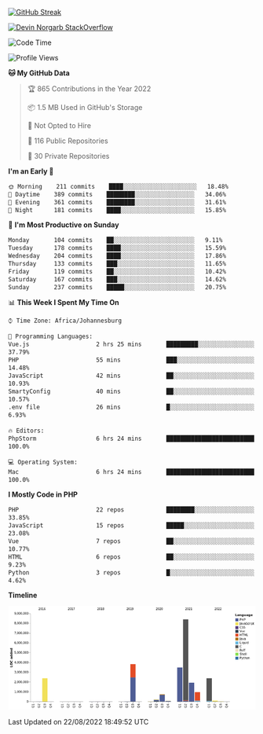 
[![GitHub Streak](http://github-readme-streak-stats.herokuapp.com?user=DevinNorgarb&date_format=M%20j%5B%2C%20Y%5D)](https://git.io/streak-stats)


[![Devin Norgarb StackOverflow](https://github-readme-stackoverflow.vercel.app/?userID=4993755)](https://stackoverflow.com/users/4993755/devin-norgarb)

<!--START_SECTION:waka-->
![Code Time](http://img.shields.io/badge/Code%20Time-5%2C730%20hrs%2014%20mins-blue)

![Profile Views](http://img.shields.io/badge/Profile%20Views-1-blue)

**🐱 My GitHub Data** 

> 🏆 865 Contributions in the Year 2022
 > 
> 📦 1.5 MB Used in GitHub's Storage 
 > 
> 🚫 Not Opted to Hire
 > 
> 📜 116 Public Repositories 
 > 
> 🔑 30 Private Repositories  
 > 
**I'm an Early 🐤** 

```text
🌞 Morning    211 commits    ████░░░░░░░░░░░░░░░░░░░░░   18.48% 
🌆 Daytime    389 commits    ████████░░░░░░░░░░░░░░░░░   34.06% 
🌃 Evening    361 commits    ████████░░░░░░░░░░░░░░░░░   31.61% 
🌙 Night      181 commits    ████░░░░░░░░░░░░░░░░░░░░░   15.85%

```
📅 **I'm Most Productive on Sunday** 

```text
Monday       104 commits    ██░░░░░░░░░░░░░░░░░░░░░░░   9.11% 
Tuesday      178 commits    ████░░░░░░░░░░░░░░░░░░░░░   15.59% 
Wednesday    204 commits    ████░░░░░░░░░░░░░░░░░░░░░   17.86% 
Thursday     133 commits    ███░░░░░░░░░░░░░░░░░░░░░░   11.65% 
Friday       119 commits    ██░░░░░░░░░░░░░░░░░░░░░░░   10.42% 
Saturday     167 commits    ███░░░░░░░░░░░░░░░░░░░░░░   14.62% 
Sunday       237 commits    █████░░░░░░░░░░░░░░░░░░░░   20.75%

```


📊 **This Week I Spent My Time On** 

```text
⌚︎ Time Zone: Africa/Johannesburg

💬 Programming Languages: 
Vue.js                   2 hrs 25 mins       █████████░░░░░░░░░░░░░░░░   37.79% 
PHP                      55 mins             ███░░░░░░░░░░░░░░░░░░░░░░   14.48% 
JavaScript               42 mins             ██░░░░░░░░░░░░░░░░░░░░░░░   10.93% 
SmartyConfig             40 mins             ██░░░░░░░░░░░░░░░░░░░░░░░   10.57% 
.env file                26 mins             █░░░░░░░░░░░░░░░░░░░░░░░░   6.93%

🔥 Editors: 
PhpStorm                 6 hrs 24 mins       █████████████████████████   100.0%

💻 Operating System: 
Mac                      6 hrs 24 mins       █████████████████████████   100.0%

```

**I Mostly Code in PHP** 

```text
PHP                      22 repos            ████████░░░░░░░░░░░░░░░░░   33.85% 
JavaScript               15 repos            █████░░░░░░░░░░░░░░░░░░░░   23.08% 
Vue                      7 repos             ██░░░░░░░░░░░░░░░░░░░░░░░   10.77% 
HTML                     6 repos             ██░░░░░░░░░░░░░░░░░░░░░░░   9.23% 
Python                   3 repos             █░░░░░░░░░░░░░░░░░░░░░░░░   4.62%

```


**Timeline**

![Chart not found](https://raw.githubusercontent.com/DevinNorgarb/DevinNorgarb/main/charts/bar_graph.png) 


 Last Updated on 22/08/2022 18:49:52 UTC
<!--END_SECTION:waka-->

